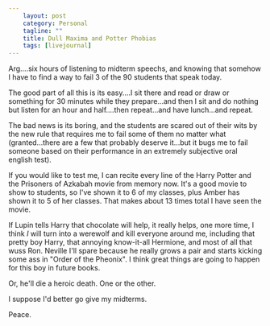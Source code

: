 ```yaml
---                                                 
    layout: post                                    
    category: Personal                              
    tagline: ""
    title: Dull Maxima and Potter Phobias
    tags: [livejournal]   
---
```



Arg....six hours of listening to midterm speechs, and knowing that somehow I have to find a way to fail 3 of the 90 students that speak today.

The good part of all this is its easy....I sit there and read or draw or something for 30 minutes while they prepare...and then I sit and do nothing but listen for an hour and half....then repeat...and have lunch...and repeat.

The bad news is its boring, and the students are scared out of their wits by the new rule that requires me to fail some of them no matter what (granted...there are a few that probably deserve it...but it bugs me to fail someone based on their performance in an extremely subjective oral english test).

If you would like to test me, I can recite every line of the Harry Potter and the Prisoners of Azkabah movie from memory now. It's a good movie to show to students, so I've shown it to 6 of my classes, plus Amber has shown it to 5 of her classes. That makes about 13 times total I have seen the movie.

If Lupin tells Harry that chocolate will help, it really helps, one more time, I think *I* will turn into a werewolf and kill everyone around me, including that pretty boy Harry, that annoying know-it-all Hermione, and most of all that wuss Ron. Neville I'll spare because he really grows a pair and starts kicking some ass in "Order of the Pheonix". I think great things are going to happen for this boy in future books.

Or, he'll die a heroic death. One or the other.

I suppose I'd better go give my midterms.

Peace.
